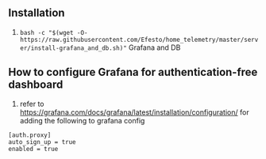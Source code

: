 ## Installation
1. `bash -c "$(wget -O- https://raw.githubusercontent.com/Efesto/home_telemetry/master/server/install-grafana_and_db.sh)"` Grafana and DB

## How to configure Grafana for authentication-free dashboard
1. refer to https://grafana.com/docs/grafana/latest/installation/configuration/ for adding the following to grafana config
```
[auth.proxy]
auto_sign_up = true
enabled = true
```
